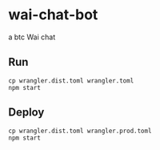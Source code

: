 # wai-chat-bot

a btc Wai chat

## Run
```
cp wrangler.dist.toml wrangler.toml
npm start
```

## Deploy
```
cp wrangler.dist.toml wrangler.prod.toml
npm start
```

